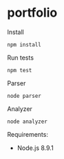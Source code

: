 # portfolio

Install
```
npm install
```

Run tests
```
npm test
```

Parser
```
node parser
```

Analyzer

```
node analyzer
```



Requirements:
- Node.js 8.9.1
